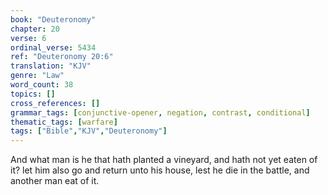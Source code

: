 ```yaml
---
book: "Deuteronomy"
chapter: 20
verse: 6
ordinal_verse: 5434
ref: "Deuteronomy 20:6"
translation: "KJV"
genre: "Law"
word_count: 38
topics: []
cross_references: []
grammar_tags: [conjunctive-opener, negation, contrast, conditional]
thematic_tags: [warfare]
tags: ["Bible","KJV","Deuteronomy"]
---
```

And what man is he that hath planted a vineyard, and hath not yet eaten of it? let him also go and return unto his house, lest he die in the battle, and another man eat of it.
